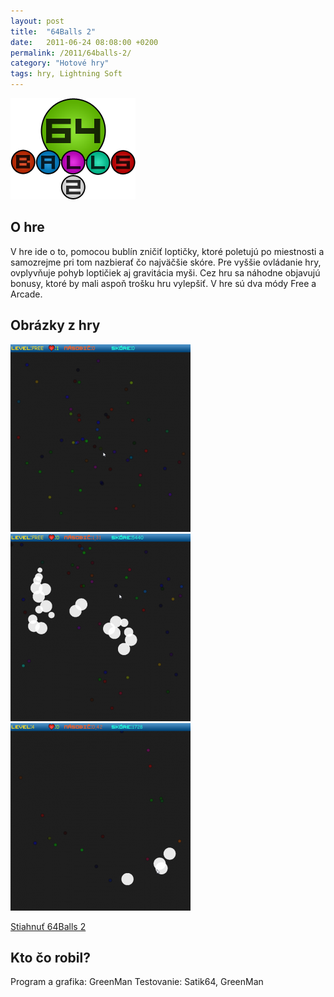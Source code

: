 ```yaml
---
layout: post
title:  "64Balls 2"
date:   2011-06-24 08:08:00 +0200
permalink: /2011/64balls-2/
category: "Hotové hry"
tags: hry, Lightning Soft
---
```

![64Balls 2](/assets/img/2011/64balls2logo.png)

## O hre
V hre ide o to, pomocou bublín zničiť loptičky, ktoré poletujú po miestnosti a samozrejme pri tom nazbierať čo najväčšie skóre. Pre vyššie ovládanie hry, ovplyvňuje pohyb loptičiek aj gravitácia myši. Cez hru sa náhodne objavujú bonusy, ktoré by mali aspoň trošku hru vylepšiť. V hre sú dva módy Free a Arcade.

## Obrázky z hry

[![Screen 1](/assets/img/2011/ScreenShot028-288x300.png)](/assets/img/2011/ScreenShot028.png)<br>
[![Screen 2](/assets/img/2011/ScreenShot029-288x300.png)](/assets/img/2011/ScreenShot029.png)<br>
[![Screen 2](/assets/img/2011/ScreenShot030-288x300.png)](/assets/img/2011/ScreenShot030.png)

[Stiahnuť 64Balls 2](/assets/64balls-2.1.exe)

## Kto čo robil?

Program a grafika: GreenMan
Testovanie: Satik64, GreenMan
